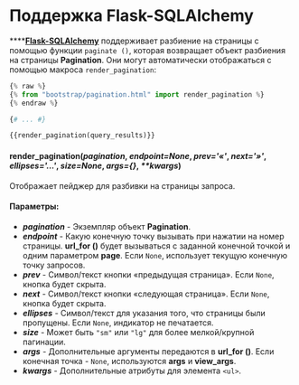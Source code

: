 # Поддержка Flask-SQLAlchemy

****[**Flask-SQLAlchemy**](https://flask-sqlalchemy.palletsprojects.com/en/2.x/) поддерживает разбиение на страницы с помощью функции `paginate ()`, которая возвращает объект разбиения на страницы **Pagination**. Они могут автоматически отображаться с помощью макроса `render_pagination`:

```python
{% raw %}
{% from "bootstrap/pagination.html" import render_pagination %}
{% endraw %}

{# ... #}

{{render_pagination(query_results)}}
```

#### &#x20;render\_pagination(_pagination_, _endpoint=None_, _prev='«'_, _next='»'_, _ellipses='…'_, _size=None_, _args={}_, _\*\*kwargs_)

Отображает пейджер для разбивки на страницы запроса.

#### Параметры:

* _**pagination**_ - Экземпляр объект **Pagination**.
* _**endpoint**_ - Какую конечную точку вызывать при нажатии на номер страницы. **url\_for ()** будет вызываться с заданной конечной точкой и одним параметром **page**. Если `None`, использует текущую конечную точку запросов.
* _**prev**_ - Символ/текст кнопки «предыдущая страница». Если `None`, кнопка будет скрыта.
* _**next**_ - Символ/текст кнопки «следующая страница». Если `None`, кнопка будет скрыта.
* _**ellipses**_ - Символ/текст для указания того, что страницы были пропущены. Если `None`, индикатор не печатается.
* _**size**_ - Может быть `"sm"` или `"lg"` для более мелкой/крупной пагинации.
* _**args**_ - Дополнительные аргументы передаются в **url\_for ()**. Если конечная точка - `None`, используются **args** и **view\_args**.
* _**kwargs**_ - Дополнительные атрибуты для элемента `<ul>`.
